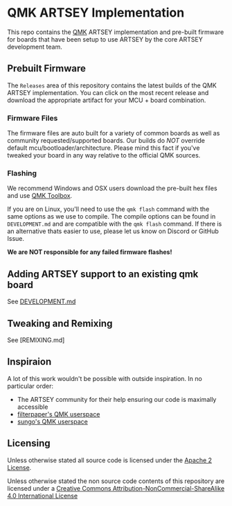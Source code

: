 # QMK ARTSEY Implementation

This repo contains the [QMK](https://qmk.fm/) ARTSEY implementation and pre-built firmware for boards that have been setup to use ARTSEY by the core ARTSEY development team.

## Prebuilt Firmware

The `Releases` area of this repository contains the latest builds of the QMK ARTSEY implementation. You can click on the most recent release and download the appropriate artifact for your MCU + board combination.

### Firmware Files

The firmware files are auto built for a variety of common boards as well as community requested/supported boards. Our builds do *NOT* override default mcu/bootloader/architecture. Please mind this fact if you've tweaked your board in any way relative to the official QMK sources.

### Flashing

We recommend Windows and OSX users download the pre-built hex files and use [QMK Toolbox](https://github.com/qmk/qmk_toolbox). 

If you are on Linux, you'll need to use the `qmk flash` command with the same options as we use to compile. The compile options can be found in  `DEVELOPMENT.md` and are compatible with the `qmk flash` command. If there is an alternative thats easier to use, please let us know on Discord or GitHub Issue.

**We are NOT responsible for any failed firmware flashes!**

## Adding ARTSEY support to an existing qmk board

See [DEVELOPMENT.md](DEVELOPMENT.md)

## Tweaking and Remixing

See [REMIXING.md]

## Inspiraion

A lot of this work wouldn't be possible with outside inspiration. In no particular order:

- The ARTSEY community for their help ensuring our code is maximally accessible
- [filterpaper's QMK userspace](https://github.com/filterpaper/qmk_userspace)
- [sungo's QMK userspace](https://git.sr.ht/~sungo/qmk_userspace)

## Licensing

Unless otherwise stated all source code is licensed under the [Apache 2 License](LICENSE-APACHE-2.0.txt).

Unless otherwise stated the non source code contents of this repository are licensed under a [Creative Commons Attribution-NonCommercial-ShareAlike 4.0 International License](LICENSE-CC-Attribution-NonCommercial-ShareAlike-4.0-International.txt)
